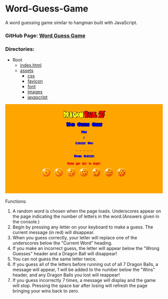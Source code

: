 # Word-Guess-Game
A word guessing game similar to hangman built with JavaScript.

### GitHub Page: [Word Guess Game](https://curtislane.github.io/Word-Guess-Game/)

### Directories:
* Root
    * [index.html](./index.html)
    * [assets](./assets)
        * [css](./assets/css)
        * [favicon](.assets/favicon)
        * [font](./assets/font)
        * [images](./assets/images)
        * [javascript](./assets/javascript)

![picture](assets/images/DBZgamePhoto-Front.jpg)

Functions:
  1. A random word is chosen when the page loads. Underscores appear on the page indicating the number of letters in the word.(Answers given in the console.)
  2. Begin by pressing any letter on your keyboard to make a guess. The current message (in red) will disappear.
  3. When you guess correctly, your letter will replace one of the underscores below the "Current Word" heading.
  4. If you make an incorrect guess, the letter will appear below the "Wrong Guesses" header and a Dragon Ball will disappear!
  5. You can not guess the same letter twice.
  6. If you guess all of the letters before running out of all 7 Dragon Balls, a message will appear, 1 will be added to the number below the "Wins" header, and any Dragon Balls you lost will reappear!
  7. If you guess incorrectly 7 times, a message will display and the game will stop. Pressing the space bar after losing will refresh the page bringing your wins back to zero.
  
